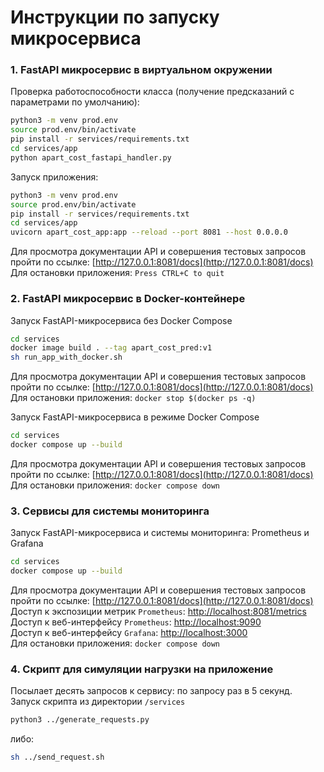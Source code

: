 # Инструкции по запуску микросервиса

### 1. FastAPI микросервис в виртуальном окружении

Проверка работоспособности класса (получение предсказаний с параметрами по умолчанию):

```bash
python3 -m venv prod.env
source prod.env/bin/activate
pip install -r services/requirements.txt
cd services/app
python apart_cost_fastapi_handler.py
```

Запуск приложения:

```bash
python3 -m venv prod.env
source prod.env/bin/activate
pip install -r services/requirements.txt
cd services/app
uvicorn apart_cost_app:app --reload --port 8081 --host 0.0.0.0
```
Для просмотра документации API и совершения тестовых запросов пройти по ссылке: [http://127.0.0.1:8081/docs](http://127.0.0.1:8081/docs)
<br>Для остановки приложения: `Press CTRL+C to quit`

### 2. FastAPI микросервис в Docker-контейнере

Запуск FastAPI-микросервиса без Docker Compose

```bash
cd services
docker image build . --tag apart_cost_pred:v1
sh run_app_with_docker.sh
```

Для просмотра документации API и совершения тестовых запросов пройти по ссылке: [http://127.0.0.1:8081/docs](http://127.0.0.1:8081/docs)
<br>Для остановки приложения: ```docker stop $(docker ps -q)```

Запуск FastAPI-микросервиса в режиме Docker Compose

```bash
cd services
docker compose up --build
```

Для просмотра документации API и совершения тестовых запросов пройти по ссылке: [http://127.0.0.1:8081/docs](http://127.0.0.1:8081/docs)
<br>Для остановки приложения: ```docker compose down```

### 3. Сервисы для системы мониторинга

Запуск FastAPI-микросервиса и системы мониторинга: Prometheus и Grafana

```bash
cd services
docker compose up --build
```

Для просмотра документации API и совершения тестовых запросов пройти по ссылке: [http://127.0.0.1:8081/docs](http://127.0.0.1:8081/docs)
<br>Доступ к экспозиции метрик `Prometheus`: [http://localhost:8081/metrics](http://localhost:8081/metrics)
<br>Доступ к веб-интерфейсу `Prometheus`: [http://localhost:9090](http://localhost:9090)
<br>Доступ к веб-интерфейсу `Grafana`: [http://localhost:3000](http://localhost:3000)
<br>Для остановки приложения: ```docker compose down```

### 4. Скрипт для симуляции нагрузки на приложение

Посылает десять запросов к сервису: по запросу раз в 5 секунд.
<br>Запуск скрипта из директории `/services`

```bash
python3 ../generate_requests.py
```

либо:

```bash
sh ../send_request.sh
```
